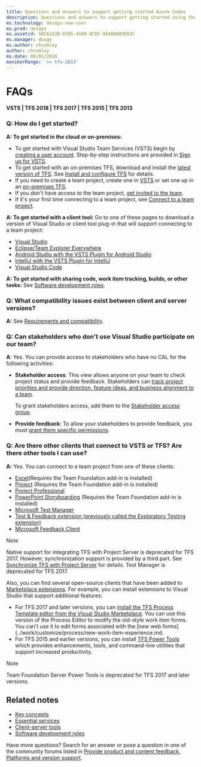 ```yaml
---
title: Questions and answers to support getting started Azure Codex
description: Questions and answers to support getting started using the hosted cloud offering of Visual Studio Team Services (VSTS) or on-premises Team Foundation Server (TFS)  
ms.technology: devops-new-user 
ms.prod: devops
ms.assetid: 50CA182B-D305-41A9-8C8F-9EA80A89ED3C
ms.manager: douge
ms.author: chcomley
author: chcomley
ms.date: 08/01/2018
monikerRange: '>= tfs-2013'
---
```


# FAQs

**VSTS | TFS 2018 | TFS 2017 | TFS 2015 | TFS 2013**

### Q: How do I get started?

**A: To get started in the cloud or on-premises:**

- To get started with Visual Studio Team Services (VSTS) begin by [creating a user account](https://www.visualstudio.com/team-services/). Step-by-step instructions are provided in [Sign up for VSTS](../accounts/create-account-msa-or-work-student.md).
- To get started with an on-premises TFS, download and install the [latest version of TFS](https://www.visualstudio.com/downloads/). See [Install and configure TFS](../tfs-server/install/get-started.md) for details.
- If you need to create a team project, create one in [VSTS](../accounts/set-up-vs.md) or set one up in an [on-premises TFS](../accounts/create-team-project.md).
- If you don't have access to the team project, [get invited to the team](../security/add-users-team-project.md).
- If it's your first time connecting to a team project, see [Connect to a team project](connect-team-projects.md).

**A: To get started with a client tool:** 
Go to one of these pages to download a version of Visual Studio or client tool plug-in that will support connecting to a team project:

- [Visual Studio](https://www.visualstudio.com/downloads/) 
- [Eclipse/Team Explorer Everywhere](/vsts/java/download-eclipse-plug-in)
- [Android Studio with the VSTS Plugin for Android Studio](/vsts/java/download-android-studio-plug-in)
- [IntelliJ with the VSTS Plugin for IntelliJ](/vsts/java/download-intellij-plug-in)
- [Visual Studio Code](/vsts/java/vscode-extension)

**A: To get started with sharing code, work item tracking, builds, or other tasks:**
See [Software development roles](roles.md).

### Q: What compatibility issues exist between client and server versions?

 **A:** See [Requirements and compatibility](../accounts/requirements.md).

### Q: Can stakeholders who don't use Visual Studio participate on our team?

 **A**: Yes. You can provide access to stakeholders who have no CAL for the following activities:

- **Stakeholder access**: This view allows anyone on your team to check project status and provide feedback. Stakeholders can [track project priorities and provide direction, feature ideas, and business alignment to a team](../security/get-started-stakeholder.md).

     To grant stakeholders access, add them to the [Stakeholder access group](../security/change-access-levels.md).

- **Provide feedback**: To allow your stakeholders to provide feedback, you must [grant them specific permissions](../feedback/give-permissions-feedback.md).

### Q: Are there other clients that connect to VSTS or TFS? Are there other tools I can use?

**A:** Yes. You can connect to a team project from one of these clients:

- [Excel](../work/backlogs/office/bulk-add-modify-work-items-excel.md)(Requires the Team Foundation add-in is installed)
- [Project](../work/backlogs/office/create-your-backlog-tasks-using-project.md)  (Requires the Team Foundation add-in is installed)
- [Project Professional](../work/tfs-ps-sync/synchronize-tfs-project-server.md)   
- [PowerPoint Storyboarding](../work/backlogs/office/storyboard-your-ideas-using-powerpoint.md) (Requires the Team Foundation add-in is installed)
- [Microsoft Test Manager](https://msdn.microsoft.com/library/jj635157.aspx)
- [Test & Feedback extension (previously called the Exploratory Testing extension)](../manual-test/stakeholder/provide-stakeholder-feedback.md)
- [Microsoft Feedback Client](../feedback/give-feedback.md)

>[!NOTE]
>Native support for integrating TFS with Project Server is deprecated for TFS 2017. However, synchronization support is provided by a third part. See [Synchronize TFS with Project Server](../work/tfs-ps-sync/sync-ps-tfs.md) for details.
>Test Manager is deprecated for TFS 2017.

Also, you can find several open-source clients that have been added to [Marketplace extensions](https://marketplace.visualstudio.com). For example, you can install extensions to Visual Studio that support additional features:

- For TFS 2017 and later versions, you can [install the TFS Process Template editor from the Visual Studio Marketplace](https://marketplace.visualstudio.com/items?itemName=KarthikBalasubramanianMSFT.TFSProcessTemplateEditor). You can use this version of the Process Editor to modify the old-style work item forms. You can't use it to edit forms associated with the [new web forms](../work/customize/process/new-work-item-experience.md.
- For TFS 2015 and earlier versions, you can install [TFS Power Tools](https://marketplace.visualstudio.com/items?itemName=TFSPowerToolsTeam.MicrosoftVisualStudioTeamFoundationServer2015Power) which provides enhancements, tools, and command-line utilities that support increased productivity.

> [!NOTE]
> Team Foundation Server Power Tools is deprecated for TFS 2017 and later versions.

## Related notes

- [Key concepts](concepts.md)
- [Essential services](services.md)
- [Client-server tools](tools.md)
- [Software development roles](roles.md)

Have more questions? Search for an answer or pose a question in one of the community forums listed in [Provide product and content feedback, Platforms and version support](provide-feedback.md).
